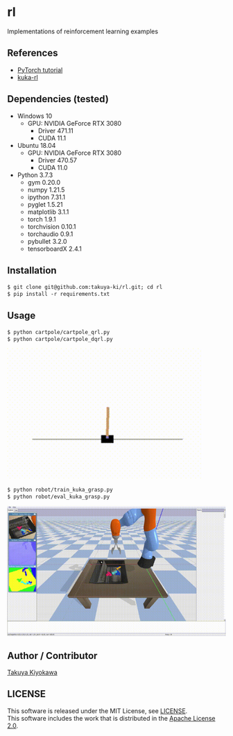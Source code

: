 # rl

Implementations of reinforcement learning examples

## References

- [PyTorch tutorial](https://pytorch.org/tutorials/intermediate/reinforcement_q_learning.html)
- [kuka-rl](https://github.com/mahyaret/kuka_rl)

## Dependencies (tested)

- Windows 10
  - GPU: NVIDIA GeForce RTX 3080
    - Driver 471.11
    - CUDA 11.1
- Ubuntu 18.04
  - GPU: NVIDIA GeForce RTX 3080
    - Driver 470.57
    - CUDA 11.0
- Python 3.7.3
  - gym 0.20.0
  - numpy 1.21.5
  - ipython 7.31.1
  - pyglet 1.5.21
  - matplotlib 3.1.1
  - torch 1.9.1 
  - torchvision 0.10.1
  - torchaudio 0.9.1
  - pybullet 3.2.0
  - tensorboardX 2.4.1

## Installation

    $ git clone git@github.com:takuya-ki/rl.git; cd rl
    $ pip install -r requirements.txt

## Usage

    $ python cartpole/cartpole_qrl.py
    $ python cartpole/cartpole_dqrl.py
<img src="./data/readme/movie_cartpole.gif" height="300"/>

    $ python robot/train_kuka_grasp.py
    $ python robot/eval_kuka_grasp.py
<img src="./data/readme/movie_kuka.gif" height="300"/>

## Author / Contributor

[Takuya Kiyokawa](https://takuya-ki.github.io/)  

## LICENSE

This software is released under the MIT License, see [LICENSE](./LICENSE).  
This software includes the work that is distributed in the [Apache License 2.0](https://www.apache.org/licenses/LICENSE-2.0).

